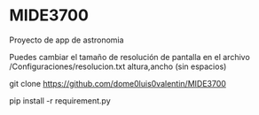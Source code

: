 # MIDE3700
Proyecto de app de astronomia

Puedes cambiar el tamaño de resolución de pantalla en el archivo /Configuraciones/resolucion.txt
    altura,ancho (sin espacios)

git clone https://github.com/dome0luis0valentin/MIDE3700

pip install -r requirement.py
